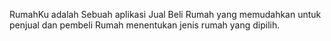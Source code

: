 RumahKu adalah Sebuah aplikasi Jual Beli Rumah 
yang memudahkan untuk penjual dan pembeli Rumah menentukan jenis rumah yang dipilih.
